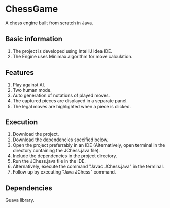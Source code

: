 # ChessGame
A chess engine built from scratch in Java.

## Basic information
1. The project is developed using IntelliJ Idea IDE.
2. The Engine uses Minimax algorithm for move calculation.

## Features
1. Play against AI.
2. Two human mode.
3. Auto generation of notations of played moves.
4. The captured pieces are displayed in a separate panel.
5. The legal moves are highlighted when a piece is clicked.

## Execution
1. Download the project.
2. Download the dependencies specified below.
2. Open the project preferrably in an IDE (Alternatively, open terminal in the directory containing the JChess.java file).
3. Include the dependencies in the project directory.
4. Run the JChess.java file in the IDE.
5. Alternatively, execute the command "Javac JChess.java" in the terminal.
6. Follow up by executing "Java JChess" command.

## Dependencies
Guava library.
